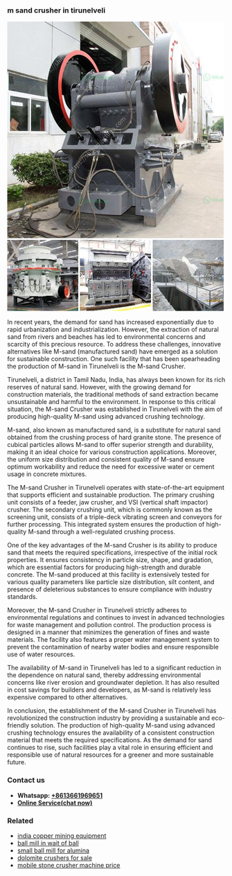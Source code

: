 <h3>m sand crusher in tirunelveli</h3><img src='1706753824.jpg' alt=''><p>In recent years, the demand for sand has increased exponentially due to rapid urbanization and industrialization. However, the extraction of natural sand from rivers and beaches has led to environmental concerns and scarcity of this precious resource. To address these challenges, innovative alternatives like M-sand (manufactured sand) have emerged as a solution for sustainable construction. One such facility that has been spearheading the production of M-sand in Tirunelveli is the M-sand Crusher.</p><p>Tirunelveli, a district in Tamil Nadu, India, has always been known for its rich reserves of natural sand. However, with the growing demand for construction materials, the traditional methods of sand extraction became unsustainable and harmful to the environment. In response to this critical situation, the M-sand Crusher was established in Tirunelveli with the aim of producing high-quality M-sand using advanced crushing technology.</p><p>M-sand, also known as manufactured sand, is a substitute for natural sand obtained from the crushing process of hard granite stone. The presence of cubical particles allows M-sand to offer superior strength and durability, making it an ideal choice for various construction applications. Moreover, the uniform size distribution and consistent quality of M-sand ensure optimum workability and reduce the need for excessive water or cement usage in concrete mixtures.</p><p>The M-sand Crusher in Tirunelveli operates with state-of-the-art equipment that supports efficient and sustainable production. The primary crushing unit consists of a feeder, jaw crusher, and VSI (vertical shaft impactor) crusher. The secondary crushing unit, which is commonly known as the screening unit, consists of a triple-deck vibrating screen and conveyors for further processing. This integrated system ensures the production of high-quality M-sand through a well-regulated crushing process.</p><p>One of the key advantages of the M-sand Crusher is its ability to produce sand that meets the required specifications, irrespective of the initial rock properties. It ensures consistency in particle size, shape, and gradation, which are essential factors for producing high-strength and durable concrete. The M-sand produced at this facility is extensively tested for various quality parameters like particle size distribution, silt content, and presence of deleterious substances to ensure compliance with industry standards.</p><p>Moreover, the M-sand Crusher in Tirunelveli strictly adheres to environmental regulations and continues to invest in advanced technologies for waste management and pollution control. The production process is designed in a manner that minimizes the generation of fines and waste materials. The facility also features a proper water management system to prevent the contamination of nearby water bodies and ensure responsible use of water resources.</p><p>The availability of M-sand in Tirunelveli has led to a significant reduction in the dependence on natural sand, thereby addressing environmental concerns like river erosion and groundwater depletion. It has also resulted in cost savings for builders and developers, as M-sand is relatively less expensive compared to other alternatives.</p><p>In conclusion, the establishment of the M-sand Crusher in Tirunelveli has revolutionized the construction industry by providing a sustainable and eco-friendly solution. The production of high-quality M-sand using advanced crushing technology ensures the availability of a consistent construction material that meets the required specifications. As the demand for sand continues to rise, such facilities play a vital role in ensuring efficient and responsible use of natural resources for a greener and more sustainable future.</p><h3>Contact us</h3><ul><li><strong>Whatsapp:&nbsp;<a href="https://wa.me/8613661969651">+8613661969651</a></strong></li><li><a href="https://swt.shibang-china.com/?git&amp;zhl&amp;m sand crusher in tirunelveli"><strong>Online Service(chat now)</strong></a></li></ul><h3>Related</h3><ul><li><a href='india copper mining equipment.md'>india copper mining equipment</a></li><li><a href='ball mill in wait of ball.md'>ball mill in wait of ball</a></li><li><a href='small ball mill for alumina.md'>small ball mill for alumina</a></li><li><a href='dolomite crushers for sale.md'>dolomite crushers for sale</a></li><li><a href='mobile stone crusher machine price.md'>mobile stone crusher machine price</a></li></ul>